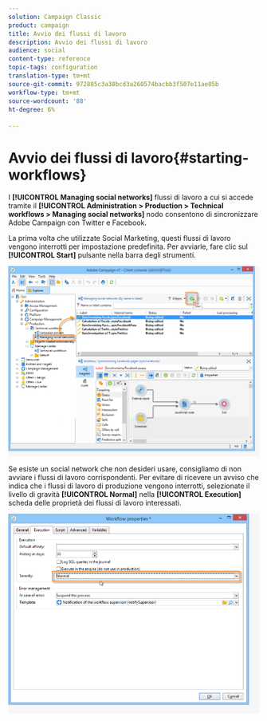 ```yaml
---
solution: Campaign Classic
product: campaign
title: Avvio dei flussi di lavoro
description: Avvio dei flussi di lavoro
audience: social
content-type: reference
topic-tags: configuration
translation-type: tm+mt
source-git-commit: 972885c3a38bcd3a260574bacbb3f507e11ae05b
workflow-type: tm+mt
source-wordcount: '88'
ht-degree: 6%

---
```



# Avvio dei flussi di lavoro{#starting-workflows}

I **[!UICONTROL Managing social networks]** flussi di lavoro a cui si accede tramite il **[!UICONTROL Administration > Production > Technical workflows > Managing social networks]** nodo consentono di sincronizzare  Adobe Campaign con Twitter e Facebook.

La prima volta che utilizzate Social Marketing, questi flussi di lavoro vengono interrotti per impostazione predefinita. Per avviarle, fare clic sul **[!UICONTROL Start]** pulsante nella barra degli strumenti.

![](assets/social_start_workflows.png)

Se esiste un social network che non desideri usare, consigliamo di non avviare i flussi di lavoro corrispondenti. Per evitare di ricevere un avviso che indica che i flussi di lavoro di produzione vengono interrotti, selezionate il livello di gravità **[!UICONTROL Normal]** nella **[!UICONTROL Execution]** scheda delle proprietà dei flussi di lavoro interessati.

![](assets/social_start_workflows2.png)

